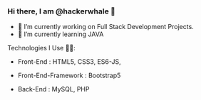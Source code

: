 ### Hi there, I am @hackerwhale  👋

<!--  
**hackerwhale/hackerwhale** is a ✨ _special_ ✨ repository because its `README.md` (this file) appears on your GitHub profile.

Here are some ideas to get you started:
-->


- 🔭 I’m currently working on Full Stack Development Projects.
- 🌱 I’m currently learning JAVA


Technologies I Use 👨‍💻: 
* Front-End : HTML5, CSS3, ES6-JS, 

* Front-End-Framework : Bootstrap5

* Back-End :  MySQL, PHP




<!--
- 👯 I’m looking to collaborate on ...
- 🤔 I’m looking for help with ...
- 💬 Ask me about ...
- 📫 How to reach me: ...
- 😄 Pronouns: ...
- ⚡ Fun fact: ...
-->
